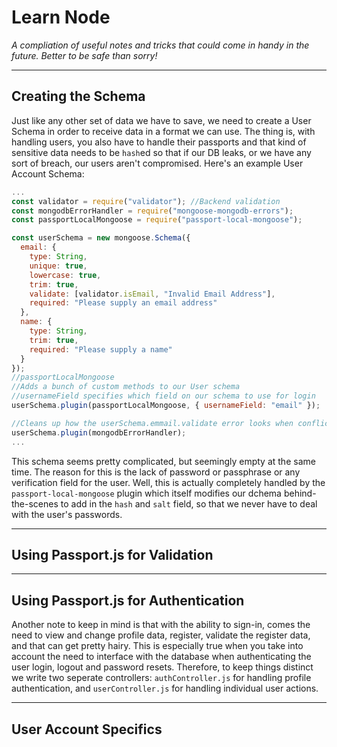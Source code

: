 # Learn Node

_A compliation of useful notes and tricks that could come in handy in the future. Better to be safe than sorry!_

---

## Creating the Schema

Just like any other set of data we have to save, we need to create a User Schema in order to receive data in a format we can use. The thing is, with handling users, you also have to handle their passports and that kind of sensitive data needs to be `hash`ed so that if our DB leaks, or we have any sort of breach, our users aren't compromised. Here's an example User Account Schema:

```js
...
const validator = require("validator"); //Backend validation
const mongodbErrorHandler = require("mongoose-mongodb-errors");
const passportLocalMongoose = require("passport-local-mongoose");

const userSchema = new mongoose.Schema({
  email: {
    type: String,
    unique: true,
    lowercase: true,
    trim: true,
    validate: [validator.isEmail, "Invalid Email Address"],
    required: "Please supply an email address"
  },
  name: {
    type: String,
    trim: true,
    required: "Please supply a name"
  }
});
//passportLocalMongoose
//Adds a bunch of custom methods to our User schema
//usernameField specifies which field on our schema to use for login
userSchema.plugin(passportLocalMongoose, { usernameField: "email" });

//Cleans up how the userSchema.emmail.validate error looks when conflicted with {unique: true}
userSchema.plugin(mongodbErrorHandler);
...
```

This schema seems pretty complicated, but seemingly empty at the same time. The reason for this is the lack of password or passphrase or any verification field for the user. Well, this is actually completely handled by the `passport-local-mongoose` plugin which itself modifies our dchema behind-the-scenes to add in the `hash` and `salt` field, so that we never have to deal with the user's passwords.

---

## Using Passport.js for Validation

---

## Using Passport.js for Authentication

Another note to keep in mind is that with the ability to sign-in, comes the need to view and change profile data, register, validate the register data, and that can get pretty hairy. This is especially true when you take into account the need to interface with the database when authenticating the user login, logout and password resets. Therefore, to keep things distinct we write two seperate controllers: `authController.js` for handling profile authentication, and `userController.js` for handling individual user actions.

<!-- //Logging in/out -->

---

## User Account Specifics

<!-- How to render the account info in the nav (locals)-->
<!-- Virtual fields -->
<!-- Editing the account data  -->
